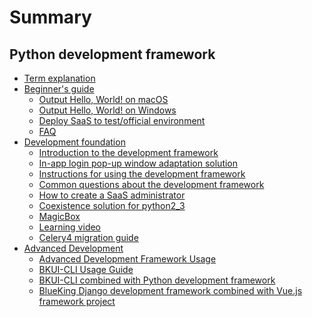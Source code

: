 # Summary

## Python development framework

* [Term explanation](term.md)
* [Beginner's guide]()
    * [Output Hello, World! on macOS](DevBeginner/macOS.md)
    * [Output Hello, World! on Windows](DevBeginner/Windows.md)
    * [Deploy SaaS to test/official environment](DevBeginner/deployment_saas.md)
    * [FAQ](DevBeginner/faq.md)
* [Development foundation]()
    * [Introduction to the development framework](DevBasics/README.md)
    * [In-app login pop-up window adaptation solution](DevBasics/LOGIN_PLAIN_USAGE.md)
    * [Instructions for using the development framework](DevBasics/framework2.md)
    * [Common questions about the development framework](DevBasics/faq.md)
    * [How to create a SaaS administrator](DevBasics/SAAS_ADMIN.md)
    * [Coexistence solution for python2_3](DevBasics/PYTHON2_3.md)
    * [MagicBox](DevBasics/MagicBox.md)
    * [Learning video](DevBasics/video.md)
    * [Celery4 migration guide](DevBasics/celery4x_upgrade_guide.md)
* [Advanced Development]()
    * [Advanced Development Framework Usage](DevAdvanced/python_framework_advanced_usage.md)
    * [BKUI-CLI Usage Guide](DevAdvanced/bkui/bkui.md)
    * [BKUI-CLI combined with Python development framework](DevAdvanced/BKUI.md)
    * [BlueKing Django development framework combined with Vue.js framework project](DevAdvanced/Django+Vue.md)
